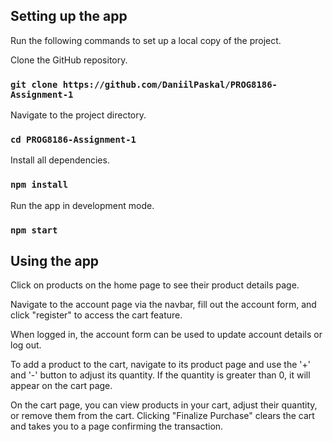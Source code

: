## Setting up the app

Run the following commands to set up a local copy of the project.

Clone the GitHub repository.

### `git clone https://github.com/DaniilPaskal/PROG8186-Assignment-1`

Navigate to the project directory.

### `cd PROG8186-Assignment-1`

Install all dependencies.

### `npm install`

Run the app in development mode.

### `npm start`

## Using the app

Click on products on the home page to see their product details page.

Navigate to the account page via the navbar, fill out the account form, and click "register" to access the cart feature.

When logged in, the account form can be used to update account details or log out.

To add a product to the cart, navigate to its product page and use the '+' and '-' button to adjust its quantity. If the quantity is greater than 0, it will appear on the cart page.

On the cart page, you can view products in your cart, adjust their quantity, or remove them from the cart. Clicking "Finalize Purchase" clears the cart and takes you to a page confirming the transaction.